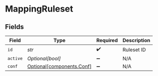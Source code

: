 # MappingRuleset


## Fields

| Field                                                        | Type                                                         | Required                                                     | Description                                                  |
| ------------------------------------------------------------ | ------------------------------------------------------------ | ------------------------------------------------------------ | ------------------------------------------------------------ |
| `id`                                                         | *str*                                                        | :heavy_check_mark:                                           | Ruleset ID                                                   |
| `active`                                                     | *Optional[bool]*                                             | :heavy_minus_sign:                                           | N/A                                                          |
| `conf`                                                       | [Optional[components.Conf]](../../models/components/conf.md) | :heavy_minus_sign:                                           | N/A                                                          |